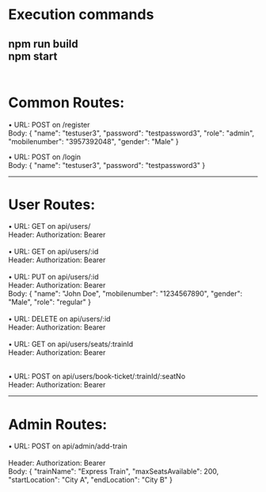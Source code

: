 # Execution commands
npm run build
<br />
npm start
<br/><br/>
-------------------------------------------------------------

# Common  Routes:

•	URL:  POST    on    /register
<br />
Body:
{
  "name": "testuser3",
  "password": "testpassword3",
  "role": "admin",
  "mobilenumber": "3957392048",
  "gender": "Male"
}


•	URL:  POST    on    /login
<br />
Body:
{
  "name": "testuser3",
  "password": "testpassword3"
}

-----------------------------------------------------

# User Routes:

•	URL: GET   on     api/users/
<br />
Header:  Authorization: Bearer <token>
<br /><br />
•	URL: GET   on     api/users/:id
<br />
Header:  Authorization: Bearer <token>
<br /><br />
•	URL: PUT   on     api/users/:id
<br />
Header:  Authorization: Bearer <token>
<br />
Body:
{
"name": "John Doe",
"mobilenumber": "1234567890",
"gender": "Male",
"role": "regular"
}
<br /><br />
•	URL: DELETE   on     api/users/:id
<br />
Header:  Authorization: Bearer <token>
<br /><br />
•	URL: GET   on     api/users/seats/:trainId
<br />
Header:  Authorization: Bearer <token>
<br /><br />

•	URL: POST   on     api/users/book-ticket/:trainId/:seatNo
<br />
Header:  Authorization: Bearer <token>
<br />


-------------------------------------------------------------------

# Admin Routes:

•	URL:  POST     on           api/admin/add-train     
<br />
Header:  Authorization: Bearer <token>
<br />
Body:
{
  "trainName": "Express Train",
  "maxSeatsAvailable": 200,
  "startLocation": "City A",
  "endLocation": "City B"
}
